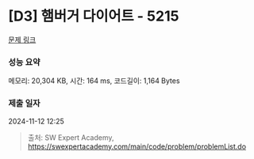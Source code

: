 # [D3] 햄버거 다이어트 - 5215 

[문제 링크](https://swexpertacademy.com/main/code/problem/problemDetail.do?contestProbId=AWT-lPB6dHUDFAVT) 

### 성능 요약

메모리: 20,304 KB, 시간: 164 ms, 코드길이: 1,164 Bytes

### 제출 일자

2024-11-12 12:25



> 출처: SW Expert Academy, https://swexpertacademy.com/main/code/problem/problemList.do